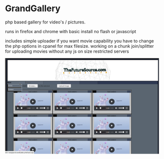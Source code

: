 # GrandGallery
php based gallery for video's / pictures.

runs in firefox and chrome with basic install no flash or javascript

includes simple uploader if you want movie capability you have to change the php options in cpanel for max filesize.
working on a chunk join/splitter for uploading movies without any js on size restricted servers


![alt tag](Screenshot_20190220_181905.png)




